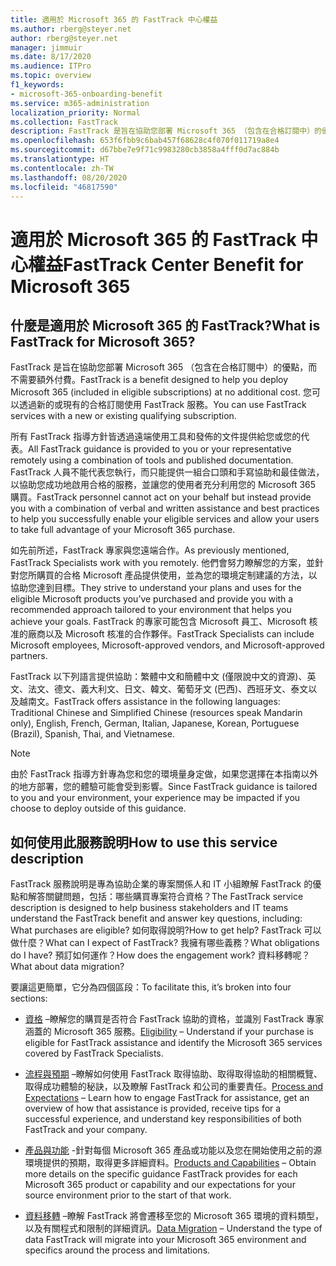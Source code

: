 ```yaml
---
title: 適用於 Microsoft 365 的 FastTrack 中心權益
ms.author: rberg@steyer.net
author: rberg@steyer.net
manager: jimmuir
ms.date: 8/17/2020
ms.audience: ITPro
ms.topic: overview
f1_keywords:
- microsoft-365-onboarding-benefit
ms.service: m365-administration
localization_priority: Normal
ms.collection: FastTrack
description: FastTrack 是旨在協助您部署 Microsoft 365 （包含在合格訂閱中）的優點，而不需要額外付費。 您可以透過新的或現有的合格訂閱使用 FastTrack 服務。
ms.openlocfilehash: 653f6fbb9c6bab457f68628c4f070f011719a8e4
ms.sourcegitcommit: d67bbe7e9f71c9983280cb3858a4fff0d7ac884b
ms.translationtype: HT
ms.contentlocale: zh-TW
ms.lasthandoff: 08/20/2020
ms.locfileid: "46817590"
---
```

# <a name="fasttrack-center-benefit-for-microsoft-365"></a><span data-ttu-id="4834d-104">適用於 Microsoft 365 的 FastTrack 中心權益</span><span class="sxs-lookup"><span data-stu-id="4834d-104">FastTrack Center Benefit for Microsoft 365</span></span>

## <a name="what-is-fasttrack-for-microsoft-365"></a><span data-ttu-id="4834d-105">什麼是適用於 Microsoft 365 的 FastTrack?</span><span class="sxs-lookup"><span data-stu-id="4834d-105">What is FastTrack for Microsoft 365?</span></span>

<span data-ttu-id="4834d-106">FastTrack 是旨在協助您部署 Microsoft 365 （包含在合格訂閱中）的優點，而不需要額外付費。</span><span class="sxs-lookup"><span data-stu-id="4834d-106">FastTrack is a benefit designed to help you deploy Microsoft 365 (included in eligible subscriptions) at no additional cost.</span></span> <span data-ttu-id="4834d-107">您可以透過新的或現有的合格訂閱使用 FastTrack 服務。</span><span class="sxs-lookup"><span data-stu-id="4834d-107">You can use FastTrack services with a new or existing qualifying subscription.</span></span>

<span data-ttu-id="4834d-108">所有 FastTrack 指導方針皆透過遠端使用工具和發佈的文件提供給您或您的代表。</span><span class="sxs-lookup"><span data-stu-id="4834d-108">All FastTrack guidance is provided to you or your representative remotely using a combination of tools and published documentation.</span></span> <span data-ttu-id="4834d-109">FastTrack 人員不能代表您執行，而只能提供一組合口頭和手寫協助和最佳做法，以協助您成功地啟用合格的服務，並讓您的使用者充分利用您的 Microsoft 365 購買。</span><span class="sxs-lookup"><span data-stu-id="4834d-109">FastTrack personnel cannot act on your behalf but instead provide you with a combination of verbal and written assistance and best practices to help you successfully enable your eligible services and allow your users to take full advantage of your Microsoft 365 purchase.</span></span>

<span data-ttu-id="4834d-110">如先前所述，FastTrack 專家與您遠端合作。</span><span class="sxs-lookup"><span data-stu-id="4834d-110">As previously mentioned, FastTrack Specialists work with you remotely.</span></span> <span data-ttu-id="4834d-111">他們會努力瞭解您的方案，並針對您所購買的合格 Microsoft 產品提供使用，並為您的環境定制建議的方法，以協助您達到目標。</span><span class="sxs-lookup"><span data-stu-id="4834d-111">They strive to understand your plans and uses for the eligible Microsoft products you’ve purchased and provide you with a recommended approach tailored to your environment that helps you achieve your goals.</span></span> <span data-ttu-id="4834d-112">FastTrack 的專家可能包含 Microsoft 員工、Microsoft 核准的廠商以及 Microsoft 核准的合作夥伴。</span><span class="sxs-lookup"><span data-stu-id="4834d-112">FastTrack Specialists can include Microsoft employees, Microsoft-approved vendors, and Microsoft-approved partners.</span></span>

<span data-ttu-id="4834d-113">FastTrack 以下列語言提供協助：繁體中文和簡體中文 (僅限說中文的資源)、英文、法文、德文、義大利文、日文、韓文、葡萄牙文 (巴西)、西班牙文、泰文以及越南文。</span><span class="sxs-lookup"><span data-stu-id="4834d-113">FastTrack offers assistance in the following languages: Traditional Chinese and Simplified Chinese (resources speak Mandarin only), English, French, German, Italian, Japanese, Korean, Portuguese (Brazil), Spanish, Thai, and Vietnamese.</span></span>

> [!NOTE]
> <span data-ttu-id="4834d-114">由於 FastTrack 指導方針專為您和您的環境量身定做，如果您選擇在本指南以外的地方部署，您的體驗可能會受到影響。</span><span class="sxs-lookup"><span data-stu-id="4834d-114">Since FastTrack guidance is tailored to you and your environment, your experience may be impacted if you choose to deploy outside of this guidance.</span></span>

## <a name="how-to-use-this-service-description"></a><span data-ttu-id="4834d-115">如何使用此服務說明</span><span class="sxs-lookup"><span data-stu-id="4834d-115">How to use this service description</span></span>

<span data-ttu-id="4834d-116">FastTrack 服務說明是專為協助企業的專案關係人和 IT 小組瞭解 FastTrack 的優點和解答關鍵問題，包括：哪些購買專案符合資格？</span><span class="sxs-lookup"><span data-stu-id="4834d-116">The FastTrack service description is designed to help business stakeholders and IT teams understand the FastTrack benefit and answer key questions, including: What purchases are eligible?</span></span> <span data-ttu-id="4834d-117">如何取得說明?</span><span class="sxs-lookup"><span data-stu-id="4834d-117">How to get help?</span></span> <span data-ttu-id="4834d-118">FastTrack 可以做什麼？</span><span class="sxs-lookup"><span data-stu-id="4834d-118">What can I expect of FastTrack?</span></span> <span data-ttu-id="4834d-119">我擁有哪些義務？</span><span class="sxs-lookup"><span data-stu-id="4834d-119">What obligations do I have?</span></span> <span data-ttu-id="4834d-120">預訂如何運作？</span><span class="sxs-lookup"><span data-stu-id="4834d-120">How does the engagement work?</span></span> <span data-ttu-id="4834d-121">資料移轉呢？</span><span class="sxs-lookup"><span data-stu-id="4834d-121">What about data migration?</span></span>

<span data-ttu-id="4834d-122">要讓這更簡單，它分為四個區段：</span><span class="sxs-lookup"><span data-stu-id="4834d-122">To facilitate this, it’s broken into four sections:</span></span>

  - <span data-ttu-id="4834d-123">[資格](eligibility.md) –瞭解您的購買是否符合 FastTrack 協助的資格，並識別 FastTrack 專家涵蓋的 Microsoft 365 服務。</span><span class="sxs-lookup"><span data-stu-id="4834d-123">[Eligibility](eligibility.md) – Understand if your purchase is eligible for FastTrack assistance and identify the Microsoft 365 services covered by FastTrack Specialists.</span></span>

  - <span data-ttu-id="4834d-124">[流程與預期](process-and-expectations.md) –瞭解如何使用 FastTrack 取得協助、取得取得協助的相關概覽、取得成功體驗的秘訣，以及瞭解 FastTrack 和公司的重要責任。</span><span class="sxs-lookup"><span data-stu-id="4834d-124">[Process and Expectations](process-and-expectations.md) – Learn how to engage FastTrack for assistance, get an overview of how that assistance is provided, receive tips for a successful experience, and understand key responsibilities of both FastTrack and your company.</span></span>

  - <span data-ttu-id="4834d-125">[產品與功能](products-and-capabilities.md) -針對每個 Microsoft 365 產品或功能以及您在開始使用之前的源環境提供的預期，取得更多詳細資料。</span><span class="sxs-lookup"><span data-stu-id="4834d-125">[Products and Capabilities](products-and-capabilities.md) – Obtain more details on the specific guidance FastTrack provides for each Microsoft 365 product or capability and our expectations for your source environment prior to the start of that work.</span></span>

  - <span data-ttu-id="4834d-126">[資料移轉](data-migration.md) –瞭解 FastTrack 將會遷移至您的 Microsoft 365 環境的資料類型，以及有關程式和限制的詳細資訊。</span><span class="sxs-lookup"><span data-stu-id="4834d-126">[Data Migration](data-migration.md) – Understand the type of data FastTrack will migrate into your Microsoft 365 environment and specifics around the process and limitations.</span></span>
